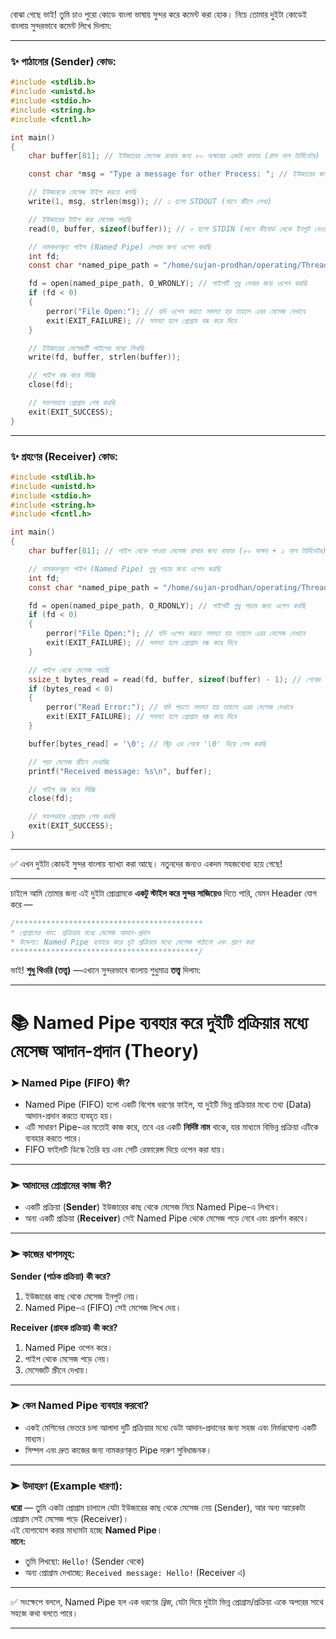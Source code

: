 বোঝা গেছে ভাই! তুমি চাও পুরো কোডে বাংলা ভাষায় সুন্দর করে কমেন্ট করা হোক। নিচে তোমার দুইটা কোডেই বাংলায় সুন্দরভাবে কমেন্ট লিখে দিলাম:

---

### ✨ পাঠানোর (Sender) কোড:  
```c
#include <stdlib.h>
#include <unistd.h>
#include <stdio.h>
#include <string.h>
#include <fcntl.h>

int main()
{
    char buffer[81]; // ইউজারের মেসেজ রাখার জন্য ৮০ অক্ষরের একটা বাফার (প্লাস নাল টার্মিনেটর)

    const char *msg = "Type a message for other Process: "; // ইউজারের জন্য মেসেজ প্রদর্শনের টেক্সট

    // ইউজারকে মেসেজ টাইপ করতে বলছি
    write(1, msg, strlen(msg)); // ১ হলো STDOUT (মানে স্ক্রীনে লেখা)

    // ইউজারের টাইপ করা মেসেজ পড়ছি
    read(0, buffer, sizeof(buffer)); // ০ হলো STDIN (মানে কীবোর্ড থেকে ইনপুট নেওয়া)

    // নামকরণকৃত পাইপ (Named Pipe) লেখার জন্য ওপেন করছি
    int fd;
    const char *named_pipe_path = "/home/sujan-prodhan/operating/Thread/NamedPipe"; // পাইপের ঠিকানা

    fd = open(named_pipe_path, O_WRONLY); // পাইপটি শুধু লেখার জন্য ওপেন করছি
    if (fd < 0)
    {
        perror("File Open:"); // যদি ওপেন করতে সমস্যা হয় তাহলে এরর মেসেজ দেখাবে
        exit(EXIT_FAILURE); // সমস্যা হলে প্রোগ্রাম বন্ধ করে দিবে
    }

    // ইউজারের মেসেজটি পাইপের মধ্যে লিখছি
    write(fd, buffer, strlen(buffer));

    // পাইপ বন্ধ করে দিচ্ছি
    close(fd);

    // সফলভাবে প্রোগ্রাম শেষ করছি
    exit(EXIT_SUCCESS);
}
```

---

### ✨ গ্রহণের (Receiver) কোড:  
```c
#include <stdlib.h>
#include <unistd.h>
#include <stdio.h>
#include <string.h>
#include <fcntl.h>

int main()
{
    char buffer[81]; // পাইপ থেকে পাওয়া মেসেজ রাখার জন্য বাফার (৮০ অক্ষর + ১ নাল টার্মিনেটর)

    // নামকরণকৃত পাইপ (Named Pipe) শুধু পড়ার জন্য ওপেন করছি
    int fd;
    const char *named_pipe_path = "/home/sujan-prodhan/operating/Thread/NamedPipe"; // পাইপের ঠিকানা

    fd = open(named_pipe_path, O_RDONLY); // পাইপটি শুধু পড়ার জন্য ওপেন করছি
    if (fd < 0)
    {
        perror("File Open:"); // যদি ওপেন করতে সমস্যা হয় তাহলে এরর মেসেজ দেখাবে
        exit(EXIT_FAILURE); // সমস্যা হলে প্রোগ্রাম বন্ধ করে দিবে
    }

    // পাইপ থেকে মেসেজ পড়ছি
    ssize_t bytes_read = read(fd, buffer, sizeof(buffer) - 1); // শেষের জায়গা নাল টার্মিনেটরের জন্য রাখছি
    if (bytes_read < 0)
    {
        perror("Read Error:"); // যদি পড়তে সমস্যা হয় তাহলে এরর মেসেজ দেখাবে
        exit(EXIT_FAILURE); // সমস্যা হলে প্রোগ্রাম বন্ধ করে দিবে
    }

    buffer[bytes_read] = '\0'; // স্ট্রিং এর শেষে '\0' দিয়ে শেষ করছি

    // পড়া মেসেজ স্ক্রীনে দেখাচ্ছি
    printf("Received message: %s\n", buffer);

    // পাইপ বন্ধ করে দিচ্ছি
    close(fd);

    // সফলভাবে প্রোগ্রাম শেষ করছি
    exit(EXIT_SUCCESS);
}
```

---

✅ এখন দুইটা কোডই সুন্দর বাংলায় ব্যাখ্যা করা আছে। নতুনদের জন্যও একদম সহজবোধ্য হয়ে গেছে!

---
  
চাইলে আমি তোমার জন্য এই দুইটা প্রোগ্রামকে **একটু স্টাইল করে সুন্দর সাজিয়েও** দিতে পারি, যেমন Header যোগ করে —  
```c
/******************************************
* প্রোগ্রামের নাম: প্রক্রিয়ার মধ্যে মেসেজ আদান-প্রদান
* উদ্দেশ্য: Named Pipe ব্যবহার করে দুই প্রক্রিয়ার মধ্যে মেসেজ পাঠানো এবং গ্রহণ করা
******************************************/
```
 ভাই! **শুধু থিওরি (তত্ত্ব)** —এখানে সুন্দরভাবে বাংলায় শুধুমাত্র **তত্ত্ব** দিলাম:

---

# 📚 Named Pipe ব্যবহার করে দুইটি প্রক্রিয়ার মধ্যে মেসেজ আদান-প্রদান (Theory)

### ➤ Named Pipe (FIFO) কী?
- Named Pipe (FIFO) হলো একটি বিশেষ ধরণের ফাইল, যা দুইটি ভিন্ন প্রক্রিয়ার মধ্যে তথ্য (Data) আদান-প্রদান করতে ব্যবহৃত হয়।
- এটি সাধারণ Pipe-এর মতোই কাজ করে, তবে এর একটি **নির্দিষ্ট নাম** থাকে, যার মাধ্যমে বিভিন্ন প্রক্রিয়া এটিকে ব্যবহার করতে পারে।
- FIFO ফাইলটি ডিস্কে তৈরি হয় এবং সেটি রেফারেন্স দিয়ে ওপেন করা যায়।

---

### ➤ আমাদের প্রোগ্রামের কাজ কী?
- একটি প্রক্রিয়া (**Sender**) ইউজারের কাছ থেকে মেসেজ নিয়ে Named Pipe-এ লিখবে।
- অন্য একটি প্রক্রিয়া (**Receiver**) সেই Named Pipe থেকে মেসেজ পড়ে নেবে এবং প্রদর্শন করবে।

---

### ➤ কাজের ধাপসমূহ:

**Sender (পাঠক প্রক্রিয়া) কী করে?**
1. ইউজারের কাছ থেকে মেসেজ ইনপুট নেয়।
2. Named Pipe-এ (FIFO) সেই মেসেজ লিখে দেয়।

**Receiver (গ্রাহক প্রক্রিয়া) কী করে?**
1. Named Pipe ওপেন করে।
2. পাইপ থেকে মেসেজ পড়ে নেয়।
3. মেসেজটি স্ক্রীনে দেখায়।

---

### ➤ কেন Named Pipe ব্যবহার করবো?
- একই মেশিনের ভেতরে চলা আলাদা দুটি প্রক্রিয়ার মধ্যে ডেটা আদান-প্রদানের জন্য সহজ এবং নির্ভরযোগ্য একটি মাধ্যম।
- সিম্পল এবং দ্রুত কাজের জন্য নামকরণকৃত Pipe দারুণ সুবিধাজনক।

---

### ➤ উদাহরণ (Example ধারণা):
**ধরো** — তুমি একটা প্রোগ্রাম চালালে যেটা ইউজারের কাছ থেকে মেসেজ নেয় (Sender), আর অন্য আরেকটা প্রোগ্রাম সেই মেসেজ পড়ে (Receiver)।  
এই যোগাযোগ করার মাধ্যমটা হচ্ছে **Named Pipe**।  
**মানে:**  
- তুমি লিখছো: `Hello!` (Sender থেকে)  
- অন্য প্রোগ্রাম দেখাচ্ছে: `Received message: Hello!` (Receiver এ)

---

✅ সংক্ষেপে বললে, Named Pipe হল এক ধরণের *ব্রিজ*, যেটা দিয়ে দুইটা ভিন্ন প্রোগ্রাম/প্রক্রিয়া একে অপরের সাথে সহজে কথা বলতে পারে।

---



